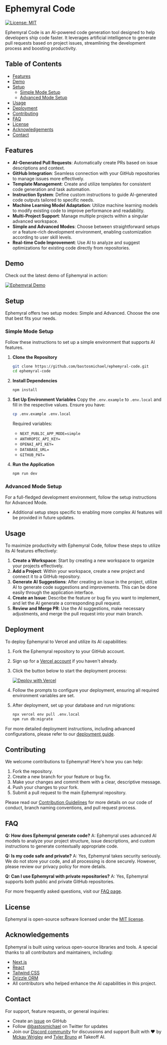 # Ephemyral Code

[![License: MIT](https://img.shields.io/badge/License-MIT-yellow.svg)](https://opensource.org/licenses/MIT)

Ephemyral Code is an AI-powered code generation tool designed to help developers ship code faster. It leverages artificial intelligence to generate pull requests based on project issues, streamlining the development process and boosting productivity.

## Table of Contents

- [Features](#features)
- [Demo](#demo)
- [Setup](#setup)
  - [Simple Mode Setup](#simple-mode-setup)
  - [Advanced Mode Setup](#advanced-mode-setup)
- [Usage](#usage)
- [Deployment](#deployment)
- [Contributing](#contributing)
- [FAQ](#faq)
- [License](#license)
- [Acknowledgements](#acknowledgements)
- [Contact](#contact)

## Features

- **AI-Generated Pull Requests**: Automatically create PRs based on issue descriptions and context.
- **GitHub Integration**: Seamless connection with your GitHub repositories to manage issues more effectively.
- **Template Management**: Create and utilize templates for consistent code generation and task automation.
- **Instruction System**: Define custom instructions to guide AI-generated code outputs tailored to specific needs.
- **Machine Learning Model Adaptation**: Utilize machine learning models to modify existing code to improve performance and readability.
- **Multi-Project Support**: Manage multiple projects within a singular advanced workspace.
- **Simple and Advanced Modes**: Choose between straightforward setups or a feature-rich development environment, enabling customization according to user skill levels.
- **Real-time Code Improvement**: Use AI to analyze and suggest optimizations for existing code directly from repositories.

## Demo

Check out the latest demo of Ephemyral in action:

[![Ephemyral Demo](https://img.youtube.com/vi/VIDEO_ID/0.jpg)](https://x.com/bastosmichael/status/1813695460600844362)

## Setup

Ephemyral offers two setup modes: Simple and Advanced. Choose the one that best fits your needs.

### Simple Mode Setup

Follow these instructions to set up a simple environment that supports AI features.

1. **Clone the Repository**

   ```bash
   git clone https://github.com/bastosmichael/ephemyral-code.git
   cd ephemyral-code
   ```

2. **Install Dependencies**

   ```bash
   npm install
   ```

3. **Set Up Environment Variables**
   Copy the `.env.example` to `.env.local` and fill in the respective values. Ensure you have:

   ```bash
   cp .env.example .env.local
   ```

   Required variables:

   - `NEXT_PUBLIC_APP_MODE=simple`
   - `ANTHROPIC_API_KEY=`
   - `OPENAI_API_KEY=`
   - `DATABASE_URL=`
   - `GITHUB_PAT=`

4. **Run the Application**
   ```bash
   npm run dev
   ```

### Advanced Mode Setup

For a full-fledged development environment, follow the setup instructions for Advanced Mode.

- Additional setup steps specific to enabling more complex AI features will be provided in future updates.

## Usage

To maximize productivity with Ephemyral Code, follow these steps to utilize its AI features effectively:

1. **Create a Workspace**: Start by creating a new workspace to organize your projects effectively.
2. **Add a Project**: Within your workspace, create a new project and connect it to a GitHub repository.
3. **Generate AI Suggestions**: After creating an issue in the project, utilize AI to generate code suggestions and improvements. This can be done easily through the application interface.
4. **Create an Issue**: Describe the feature or bug fix you want to implement, and let the AI generate a corresponding pull request.
5. **Review and Merge PR**: Use the AI suggestions, make necessary adjustments, and merge the pull request into your main branch.

## Deployment

To deploy Ephemyral to Vercel and utilize its AI capabilities:

1. Fork the Ephemyral repository to your GitHub account.
2. Sign up for a [Vercel account](https://vercel.com/signup) if you haven't already.
3. Click the button below to start the deployment process:

   [![Deploy with Vercel](https://vercel.com/button)](https://vercel.com/new/clone?repository-url=https%3A%2F%2Fgithub.com%2Fbastosmichael%2Fephemyral-code-code&env=NEXT_PUBLIC_APP_MODE,ANTHROPIC_API_KEY,OPENAI_API_KEY,DATABASE_URL,GITHUB_PAT)

4. Follow the prompts to configure your deployment, ensuring all required environment variables are set. 
5. After deployment, set up your database and run migrations:

   ```bash
   npx vercel env pull .env.local
   npm run db:migrate
   ```

For more detailed deployment instructions, including advanced configurations, please refer to our [deployment guide](https://docs.ephemyral-code.ai/deployment).

## Contributing

We welcome contributions to Ephemyral! Here's how you can help:

1. Fork the repository.
2. Create a new branch for your feature or bug fix.
3. Make your changes and commit them with a clear, descriptive message.
4. Push your changes to your fork.
5. Submit a pull request to the main Ephemyral repository.

Please read our [Contribution Guidelines](CONTRIBUTING.md) for more details on our code of conduct, branch naming conventions, and pull request process.

## FAQ

**Q: How does Ephemyral generate code?**
A: Ephemyral uses advanced AI models to analyze your project structure, issue descriptions, and custom instructions to generate contextually appropriate code.

**Q: Is my code safe and private?**
A: Yes, Ephemyral takes security seriously. We do not store your code, and all processing is done securely. However, please review our privacy policy for more details.

**Q: Can I use Ephemyral with private repositories?**
A: Yes, Ephemyral supports both public and private GitHub repositories.

For more frequently asked questions, visit our [FAQ page](https://docs.ephemyral-code.ai/faq).

## License

Ephemyral is open-source software licensed under the [MIT license](LICENSE).

## Acknowledgements

Ephemyral is built using various open-source libraries and tools. A special thanks to all contributors and maintainers, including:

- [Next.js](https://nextjs.org/)
- [React](https://reactjs.org/)
- [Tailwind CSS](https://tailwindcss.com/)
- [Drizzle ORM](https://github.com/drizzle-team/drizzle-orm)
- All contributors who helped enhance the AI capabilities in this project.

## Contact

For support, feature requests, or general inquiries:

- Create an [issue](https://github.com/bastosmichael/ephemyral-code-code/issues) on GitHub
- Follow [@bastosmichael](https://twitter.com/bastosmichael) on Twitter for updates
- Join our [Discord community](https://discord.gg/ephemyral-code) for discussions and support
  Built with ❤️ by [Mckay Wrigley](https://twitter.com/bastosmichael) and [Tyler Bruno](https://twitter.com/tylerbruno05) at Takeoff AI.
